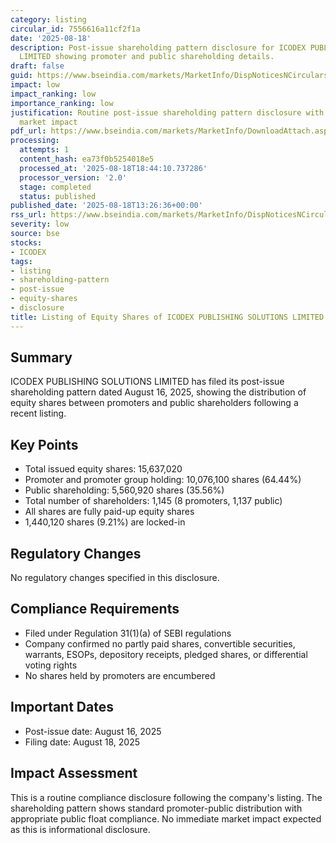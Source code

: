 ```yaml
---
category: listing
circular_id: 7556616a11cf2f1a
date: '2025-08-18'
description: Post-issue shareholding pattern disclosure for ICODEX PUBLISHING SOLUTIONS
  LIMITED showing promoter and public shareholding details.
draft: false
guid: https://www.bseindia.com/markets/MarketInfo/DispNoticesNCirculars.aspx?Noticeid={6836577A-F9E2-45FC-B6D4-FFBC0932BC96}&noticeno=20250818-46&dt=08/18/2025&icount=46&totcount=77&flag=0
impact: low
impact_ranking: low
importance_ranking: low
justification: Routine post-issue shareholding pattern disclosure with no immediate
  market impact
pdf_url: https://www.bseindia.com/markets/MarketInfo/DownloadAttach.aspx?id=20250818-46&attachedId=900e0c24-01dd-4a10-a5dc-03811505fff6
processing:
  attempts: 1
  content_hash: ea73f0b5254018e5
  processed_at: '2025-08-18T18:44:10.737286'
  processor_version: '2.0'
  stage: completed
  status: published
published_date: '2025-08-18T13:26:36+00:00'
rss_url: https://www.bseindia.com/markets/MarketInfo/DispNoticesNCirculars.aspx?Noticeid={6836577A-F9E2-45FC-B6D4-FFBC0932BC96}&noticeno=20250818-46&dt=08/18/2025&icount=46&totcount=77&flag=0
severity: low
source: bse
stocks:
- ICODEX
tags:
- listing
- shareholding-pattern
- post-issue
- equity-shares
- disclosure
title: Listing of Equity Shares of ICODEX PUBLISHING SOLUTIONS LIMITED
---
```


## Summary

ICODEX PUBLISHING SOLUTIONS LIMITED has filed its post-issue shareholding pattern dated August 16, 2025, showing the distribution of equity shares between promoters and public shareholders following a recent listing.

## Key Points

- Total issued equity shares: 15,637,020
- Promoter and promoter group holding: 10,076,100 shares (64.44%)
- Public shareholding: 5,560,920 shares (35.56%)
- Total number of shareholders: 1,145 (8 promoters, 1,137 public)
- All shares are fully paid-up equity shares
- 1,440,120 shares (9.21%) are locked-in

## Regulatory Changes

No regulatory changes specified in this disclosure.

## Compliance Requirements

- Filed under Regulation 31(1)(a) of SEBI regulations
- Company confirmed no partly paid shares, convertible securities, warrants, ESOPs, depository receipts, pledged shares, or differential voting rights
- No shares held by promoters are encumbered

## Important Dates

- Post-issue date: August 16, 2025
- Filing date: August 18, 2025

## Impact Assessment

This is a routine compliance disclosure following the company's listing. The shareholding pattern shows standard promoter-public distribution with appropriate public float compliance. No immediate market impact expected as this is informational disclosure.